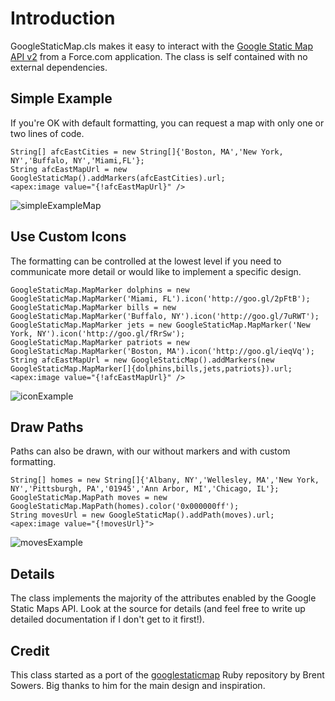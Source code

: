 Introduction
============

GoogleStaticMap.cls makes it easy to interact with the [Google Static Map API v2](http://code.google.com/apis/maps/documentation/staticmaps/) from a Force.com application. The class is self contained with no external dependencies.

Simple Example
--------------
If you're OK with default formatting, you can request a map with only one or two lines of code.

```
String[] afcEastCities = new String[]{'Boston, MA','New York, NY','Buffalo, NY','Miami,FL'};
String afcEastMapUrl = new GoogleStaticMap().addMarkers(afcEastCities).url;
<apex:image value="{!afcEastMapUrl}" />
```

![simpleExampleMap](http://maps.google.com/maps/api/staticmap?sensor=false&size=500x350&markers=Boston%2C+MA&markers=New+York%2C+NY&markers=Buffalo%2C+NY&markers=Miami%2CFL&)

Use Custom Icons
----------------
The formatting can be controlled at the lowest level if you need to communicate more detail or would like to implement a specific design.

```
GoogleStaticMap.MapMarker dolphins = new GoogleStaticMap.MapMarker('Miami, FL').icon('http://goo.gl/2pFtB');
GoogleStaticMap.MapMarker bills = new GoogleStaticMap.MapMarker('Buffalo, NY').icon('http://goo.gl/7uRWT');
GoogleStaticMap.MapMarker jets = new GoogleStaticMap.MapMarker('New York, NY').icon('http://goo.gl/fRrSw');
GoogleStaticMap.MapMarker patriots = new GoogleStaticMap.MapMarker('Boston, MA').icon('http://goo.gl/ieqVq');
String afcEastMapUrl = new GoogleStaticMap().addMarkers(new GoogleStaticMap.MapMarker[]{dolphins,bills,jets,patriots}).url;
<apex:image value="{!afcEastMapUrl}" />
```
![iconExample](http://maps.google.com/maps/api/staticmap?sensor=false&size=500x350&markers=icon:http://goo.gl/2pFtB%7CMiami%2C+FL&markers=icon:http://goo.gl/7uRWT%7CBuffalo%2C+NY&markers=icon:http://goo.gl/fRrSw%7CNew+York%2C+NY&markers=icon:http://goo.gl/ieqVq%7CBoston%2C+MA&)

Draw Paths
----------
Paths can also be drawn, with our without markers and with custom formatting.

```
String[] homes = new String[]{'Albany, NY','Wellesley, MA','New York, NY','Pittsburgh, PA','01945','Ann Arbor, MI','Chicago, IL'};
GoogleStaticMap.MapPath moves = new GoogleStaticMap.MapPath(homes).color('0x000000ff');
String movesUrl = new GoogleStaticMap().addPath(moves).url;
<apex:image value="{!movesUrl}">
```
![movesExample](http://maps.google.com/maps/api/staticmap?sensor=false&size=500x350&markers=label:0%7CAlbany%2C+NY&markers=label:1%7CWellesley%2C+MA&markers=label:2%7CNew+York%2C+NY&markers=label:3%7CPittsburgh%2C+PA&markers=label:4%7C01945&markers=label:5%7CAnn+Arbor%2C+MI&markers=label:6%7CChicago%2C+IL&markers=label:0%7CAlbany%2C+NY&markers=label:1%7CWellesley%2C+MA&markers=label:2%7CNew+York%2C+NY&markers=label:3%7CPittsburgh%2C+PA&markers=label:4%7C01945&markers=label:5%7CAnn+Arbor%2C+MI&markers=label:6%7CChicago%2C+IL&path=weight:5%7Ccolor:0x000000ff%7CAlbany%2C+NY%7CWellesley%2C+MA%7CNew+York%2C+NY%7CPittsburgh%2C+PA%7C01945%7CAnn+Arbor%2C+MI%7CChicago%2C+IL&)

Details
-------
The class implements the majority of the attributes enabled by the Google Static Maps API. Look at the source for details (and feel free to write up detailed documentation if I don't get to it first!).

Credit
------
This class started as a port of the [googlestaticmap](https://github.com/brentsowers1/googlestaticmap) Ruby repository by Brent Sowers. Big thanks to him for the main design and inspiration.